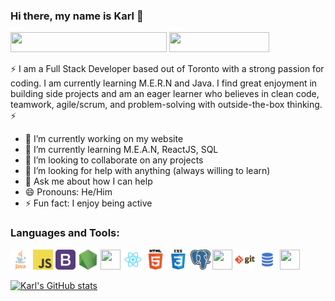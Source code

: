 ### Hi there, my name is Karl 👋

<a href="https://karlmerhi.com" target="_blank"><img height="32" width="250" src="https://img.shields.io/badge/karlmerhi.com-website%20link-brightgreen?style=for-the-badge&logo=appveyorr" /></a> <a href="https://www.linkedin.com/in/karl-m-673646179/" target="_blank"><img height="32" width="160" src="https://img.shields.io/badge/Linkedin-link-brightgreen?style=for-the-badge&logo=linkedin" /></a>



⚡ I am a Full Stack Developer based out of Toronto with a strong passion for coding. I am currently learning M.E.R.N and Java. I find great enjoyment in building side projects and am an eager learner who believes in clean code, teamwork, agile/scrum, and problem-solving with outside-the-box thinking. ⚡ 

- 🔭 I’m currently working on my website
- 🌱 I’m currently learning M.E.A.N, ReactJS, SQL
- 👯 I’m looking to collaborate on any projects
- 🤔 I’m looking for help with anything (always willing to learn)
- 💬 Ask me about how I can help
- 😄 Pronouns: He/Him
- ⚡ Fun fact: I enjoy being active

### Languages and Tools:

<img height="32" width="32" src="https://raw.githubusercontent.com/github/explore/5b3600551e122a3277c2c5368af2ad5725ffa9a1/topics/java/java.png" 
     />
<img height="32" width="32" src="https://raw.githubusercontent.com/github/explore/80688e429a7d4ef2fca1e82350fe8e3517d3494d/topics/javascript/javascript.png"/> <img height="32" width="32" src="https://raw.githubusercontent.com/github/explore/80688e429a7d4ef2fca1e82350fe8e3517d3494d/topics/bootstrap/bootstrap.png" />
<img height="32" width="32" src="https://raw.githubusercontent.com/github/explore/80688e429a7d4ef2fca1e82350fe8e3517d3494d/topics/nodejs/nodejs.png" />
<img height="32" width="32" src="https://avatars.githubusercontent.com/u/5658226?s=200&v=4" />
<img height="32" width="32" src="https://raw.githubusercontent.com/github/explore/80688e429a7d4ef2fca1e82350fe8e3517d3494d/topics/react/react.png" />
<img height="32" width="32" src="https://raw.githubusercontent.com/github/explore/80688e429a7d4ef2fca1e82350fe8e3517d3494d/topics/html/html.png" />
<img height="32" width="32" src="https://raw.githubusercontent.com/github/explore/80688e429a7d4ef2fca1e82350fe8e3517d3494d/topics/css/css.png" />
<img height="32" width="32" src="https://raw.githubusercontent.com/github/explore/80688e429a7d4ef2fca1e82350fe8e3517d3494d/topics/postgresql/postgresql.png" />
<img height="32" width="32" src="https://cdn.jsdelivr.net/npm/simple-icons@v5/icons/mongodb.svg" />
<img height="32" width="32" src="https://raw.githubusercontent.com/github/explore/80688e429a7d4ef2fca1e82350fe8e3517d3494d/topics/git/git.png" />
<img height="32" width="32" src="https://raw.githubusercontent.com/github/explore/80688e429a7d4ef2fca1e82350fe8e3517d3494d/topics/sql/sql.png" />
<img height="32" width="32" src="https://cdn.jsdelivr.net/npm/simple-icons@v5/icons/github.svg" />

[![Karl's GitHub stats](https://github-readme-stats.vercel.app/api?username=karlmerhi)](https://github.com/karlmerhi/github-readme-stats)
<!--
[<img src="https://novatorem-karlmerhi.vercel.app/api/spotify alt="Spotify Now Playing" width="350"/>](https://open.spotify.com/user/karlmerhi99)
Here are some ideas to get you started:
-->
